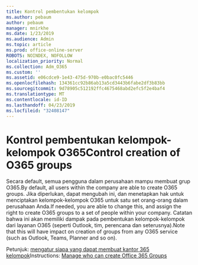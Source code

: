 ```yaml
---
title: Kontrol pembentukan kelompok
ms.author: pebaum
author: pebaum
manager: mnirkhe
ms.date: 1/23/2019
ms.audience: Admin
ms.topic: article
ms.prod: office-online-server
ROBOTS: NOINDEX, NOFOLLOW
localization_priority: Normal
ms.collection: Adm_O365
ms.custom: ''
ms.assetid: e06cdce9-1e43-475d-970b-e0bac0fc5446
ms.openlocfilehash: 134361cc92b86ab13a5cd3443b6fabe2df3b83bb
ms.sourcegitcommit: 9d78905c512192ffc4675468abd2efc5f2e4baf4
ms.translationtype: MT
ms.contentlocale: id-ID
ms.lasthandoff: 04/23/2019
ms.locfileid: "32408147"
---
```

# <a name="control-creation-of-o365-groups"></a><span data-ttu-id="d4cb9-102">Kontrol pembentukan kelompok-kelompok O365</span><span class="sxs-lookup"><span data-stu-id="d4cb9-102">Control creation of O365 groups</span></span>

<span data-ttu-id="d4cb9-103">Secara default, semua pengguna dalam perusahaan mampu membuat grup O365.</span><span class="sxs-lookup"><span data-stu-id="d4cb9-103">By default, all users within the company are able to create O365 groups.</span></span> <span data-ttu-id="d4cb9-104">Jika diperlukan, dapat mengubah ini, dan menetapkan hak untuk menciptakan kelompok-kelompok O365 untuk satu set orang-orang dalam perusahaan Anda.</span><span class="sxs-lookup"><span data-stu-id="d4cb9-104">If needed, you are able to change this, and assign the right to create O365 groups to a set of people within your company.</span></span> <span data-ttu-id="d4cb9-105">Catatan bahwa ini akan memiliki dampak pada pembentukan kelompok-kelompok dari layanan O365 (seperti Outlook, tim, perencana dan seterusnya).</span><span class="sxs-lookup"><span data-stu-id="d4cb9-105">Note that this will have impact on creation of groups from any O365 service (such as Outlook, Teams, Planner and so on).</span></span>
  
<span data-ttu-id="d4cb9-106">Petunjuk: [mengatur siapa yang dapat membuat kantor 365 kelompok](https://docs.microsoft.com/office365/admin/create-groups/manage-creation-of-groups)</span><span class="sxs-lookup"><span data-stu-id="d4cb9-106">Instructions: [Manage who can create Office 365 Groups](https://docs.microsoft.com/office365/admin/create-groups/manage-creation-of-groups)</span></span>
